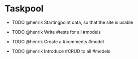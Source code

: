 
Taskpool
========


* TODO @henrik Startingpoint data, so that the site is usable

* TODO @henrik Write #tests for all #models  

* TODO @henrik Create a #comments #model  

* TODO @henrik Introduce #CRUD to all #models  

